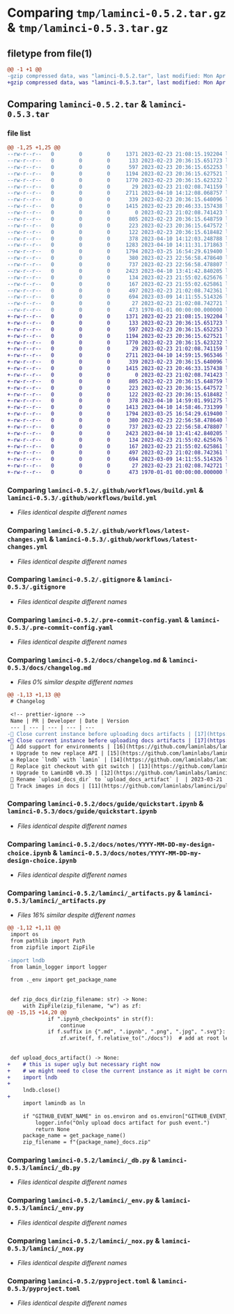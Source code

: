 # Comparing `tmp/laminci-0.5.2.tar.gz` & `tmp/laminci-0.5.3.tar.gz`

## filetype from file(1)

```diff
@@ -1 +1 @@
-gzip compressed data, was "laminci-0.5.2.tar", last modified: Mon Apr 10 14:12:28 2023, max compression
+gzip compressed data, was "laminci-0.5.3.tar", last modified: Mon Apr 10 14:59:34 2023, max compression
```

## Comparing `laminci-0.5.2.tar` & `laminci-0.5.3.tar`

### file list

```diff
@@ -1,25 +1,25 @@
--rw-r--r--   0        0        0     1371 2023-02-23 21:08:15.192204 laminci-0.5.2/.github/workflows/build.yml
--rw-r--r--   0        0        0      133 2023-02-23 20:36:15.651723 laminci-0.5.2/.github/workflows/latest-changes.jinja2
--rw-r--r--   0        0        0      597 2023-02-23 20:36:15.652253 laminci-0.5.2/.github/workflows/latest-changes.yml
--rw-r--r--   0        0        0     1194 2023-02-23 20:36:15.627521 laminci-0.5.2/.gitignore
--rw-r--r--   0        0        0     1770 2023-02-23 20:36:15.623232 laminci-0.5.2/.pre-commit-config.yaml
--rw-r--r--   0        0        0       29 2023-02-23 21:02:08.741159 laminci-0.5.2/README.md
--rw-r--r--   0        0        0     2711 2023-04-10 14:12:08.068757 laminci-0.5.2/docs/changelog.md
--rw-r--r--   0        0        0      339 2023-02-23 20:36:15.640096 laminci-0.5.2/docs/guide/index.md
--rw-r--r--   0        0        0     1415 2023-02-23 20:46:33.157438 laminci-0.5.2/docs/guide/quickstart.ipynb
--rw-r--r--   0        0        0        0 2023-02-23 21:02:08.741423 laminci-0.5.2/docs/index.md
--rw-r--r--   0        0        0      805 2023-02-23 20:36:15.648759 laminci-0.5.2/docs/notes/YYYY-MM-DD-my-design-choice.ipynb
--rw-r--r--   0        0        0      223 2023-02-23 20:36:15.647572 laminci-0.5.2/docs/notes/index.md
--rw-r--r--   0        0        0      122 2023-02-23 20:36:15.618482 laminci-0.5.2/lamin-project.yaml
--rw-r--r--   0        0        0      378 2023-04-10 14:12:03.248788 laminci-0.5.2/laminci/__init__.py
--rw-r--r--   0        0        0     1283 2023-04-10 14:11:31.171863 laminci-0.5.2/laminci/_artifacts.py
--rw-r--r--   0        0        0     1794 2023-03-25 16:54:29.619400 laminci-0.5.2/laminci/_db.py
--rw-r--r--   0        0        0      380 2023-02-23 22:56:58.478640 laminci-0.5.2/laminci/_docs.py
--rw-r--r--   0        0        0      737 2023-02-23 22:56:58.478807 laminci-0.5.2/laminci/_env.py
--rw-r--r--   0        0        0     2423 2023-04-10 13:41:42.840205 laminci-0.5.2/laminci/_nox.py
--rw-r--r--   0        0        0      134 2023-02-23 21:55:02.625676 laminci-0.5.2/laminci/db.py
--rw-r--r--   0        0        0      167 2023-02-23 21:55:02.625861 laminci-0.5.2/laminci/nox.py
--rw-r--r--   0        0        0      497 2023-02-23 21:02:08.742361 laminci-0.5.2/noxfile.py
--rw-r--r--   0        0        0      694 2023-03-09 14:11:55.514326 laminci-0.5.2/pyproject.toml
--rw-r--r--   0        0        0       27 2023-02-23 21:02:08.742721 laminci-0.5.2/tests/test_base.py
--rw-r--r--   0        0        0      473 1970-01-01 00:00:00.000000 laminci-0.5.2/PKG-INFO
+-rw-r--r--   0        0        0     1371 2023-02-23 21:08:15.192204 laminci-0.5.3/.github/workflows/build.yml
+-rw-r--r--   0        0        0      133 2023-02-23 20:36:15.651723 laminci-0.5.3/.github/workflows/latest-changes.jinja2
+-rw-r--r--   0        0        0      597 2023-02-23 20:36:15.652253 laminci-0.5.3/.github/workflows/latest-changes.yml
+-rw-r--r--   0        0        0     1194 2023-02-23 20:36:15.627521 laminci-0.5.3/.gitignore
+-rw-r--r--   0        0        0     1770 2023-02-23 20:36:15.623232 laminci-0.5.3/.pre-commit-config.yaml
+-rw-r--r--   0        0        0       29 2023-02-23 21:02:08.741159 laminci-0.5.3/README.md
+-rw-r--r--   0        0        0     2711 2023-04-10 14:59:15.965346 laminci-0.5.3/docs/changelog.md
+-rw-r--r--   0        0        0      339 2023-02-23 20:36:15.640096 laminci-0.5.3/docs/guide/index.md
+-rw-r--r--   0        0        0     1415 2023-02-23 20:46:33.157438 laminci-0.5.3/docs/guide/quickstart.ipynb
+-rw-r--r--   0        0        0        0 2023-02-23 21:02:08.741423 laminci-0.5.3/docs/index.md
+-rw-r--r--   0        0        0      805 2023-02-23 20:36:15.648759 laminci-0.5.3/docs/notes/YYYY-MM-DD-my-design-choice.ipynb
+-rw-r--r--   0        0        0      223 2023-02-23 20:36:15.647572 laminci-0.5.3/docs/notes/index.md
+-rw-r--r--   0        0        0      122 2023-02-23 20:36:15.618482 laminci-0.5.3/lamin-project.yaml
+-rw-r--r--   0        0        0      378 2023-04-10 14:59:01.991275 laminci-0.5.3/laminci/__init__.py
+-rw-r--r--   0        0        0     1413 2023-04-10 14:58:46.731399 laminci-0.5.3/laminci/_artifacts.py
+-rw-r--r--   0        0        0     1794 2023-03-25 16:54:29.619400 laminci-0.5.3/laminci/_db.py
+-rw-r--r--   0        0        0      380 2023-02-23 22:56:58.478640 laminci-0.5.3/laminci/_docs.py
+-rw-r--r--   0        0        0      737 2023-02-23 22:56:58.478807 laminci-0.5.3/laminci/_env.py
+-rw-r--r--   0        0        0     2423 2023-04-10 13:41:42.840205 laminci-0.5.3/laminci/_nox.py
+-rw-r--r--   0        0        0      134 2023-02-23 21:55:02.625676 laminci-0.5.3/laminci/db.py
+-rw-r--r--   0        0        0      167 2023-02-23 21:55:02.625861 laminci-0.5.3/laminci/nox.py
+-rw-r--r--   0        0        0      497 2023-02-23 21:02:08.742361 laminci-0.5.3/noxfile.py
+-rw-r--r--   0        0        0      694 2023-03-09 14:11:55.514326 laminci-0.5.3/pyproject.toml
+-rw-r--r--   0        0        0       27 2023-02-23 21:02:08.742721 laminci-0.5.3/tests/test_base.py
+-rw-r--r--   0        0        0      473 1970-01-01 00:00:00.000000 laminci-0.5.3/PKG-INFO
```

### Comparing `laminci-0.5.2/.github/workflows/build.yml` & `laminci-0.5.3/.github/workflows/build.yml`

 * *Files identical despite different names*

### Comparing `laminci-0.5.2/.github/workflows/latest-changes.yml` & `laminci-0.5.3/.github/workflows/latest-changes.yml`

 * *Files identical despite different names*

### Comparing `laminci-0.5.2/.gitignore` & `laminci-0.5.3/.gitignore`

 * *Files identical despite different names*

### Comparing `laminci-0.5.2/.pre-commit-config.yaml` & `laminci-0.5.3/.pre-commit-config.yaml`

 * *Files identical despite different names*

### Comparing `laminci-0.5.2/docs/changelog.md` & `laminci-0.5.3/docs/changelog.md`

 * *Files 0% similar despite different names*

```diff
@@ -1,13 +1,13 @@
 # Changelog
 
 <!-- prettier-ignore -->
 Name | PR | Developer | Date | Version
 --- | --- | --- | --- | ---
-🚸 Close current instance before uploading docs artifacts | [17](https://github.com/laminlabs/laminci/pull/17) | [falexwolf](https://github.com/falexwolf) | 2023-04-10 | 0.5.2
+🚸 Close current instance before uploading docs artifacts | [17](https://github.com/laminlabs/laminci/pull/17) | [falexwolf](https://github.com/falexwolf) | 2023-04-10 | 0.5.3
 🚸 Add support for environments | [16](https://github.com/laminlabs/laminci/pull/16) | [falexwolf](https://github.com/falexwolf) | 2023-04-10 | 0.5.1
 ⬆️ Upgrade to new replace API | [15](https://github.com/laminlabs/laminci/pull/15) | [falexwolf](https://github.com/falexwolf) | 2023-04-10 | 0.5.0
 ♻️ Replace `lndb` with `lamin` | [14](https://github.com/laminlabs/laminci/pull/14) | [falexwolf](https://github.com/falexwolf) | 2023-03-29 | 0.4.2
 🚸 Replace git checkout with git switch | [13](https://github.com/laminlabs/laminci/pull/13) | [falexwolf](https://github.com/falexwolf) | 2023-03-27 | 0.4.1
 ⬆️ Upgrade to LaminDB v0.35 | [12](https://github.com/laminlabs/laminci/pull/12) | [falexwolf](https://github.com/falexwolf) | 2023-03-26 | 0.4.0
 🚚 Rename `upload_docs_dir` to `upload_docs_artifact` |  | 2023-03-21 | 0.3.4
 🍱 Track images in docs | [11](https://github.com/laminlabs/laminci/pull/11) | [falexwolf](https://github.com/falexwolf) | 2023-03-12 | 0.3.2
```

### Comparing `laminci-0.5.2/docs/guide/quickstart.ipynb` & `laminci-0.5.3/docs/guide/quickstart.ipynb`

 * *Files identical despite different names*

### Comparing `laminci-0.5.2/docs/notes/YYYY-MM-DD-my-design-choice.ipynb` & `laminci-0.5.3/docs/notes/YYYY-MM-DD-my-design-choice.ipynb`

 * *Files identical despite different names*

### Comparing `laminci-0.5.2/laminci/_artifacts.py` & `laminci-0.5.3/laminci/_artifacts.py`

 * *Files 16% similar despite different names*

```diff
@@ -1,12 +1,11 @@
 import os
 from pathlib import Path
 from zipfile import ZipFile
 
-import lndb
 from lamin_logger import logger
 
 from ._env import get_package_name
 
 
 def zip_docs_dir(zip_filename: str) -> None:
     with ZipFile(zip_filename, "w") as zf:
@@ -15,15 +14,20 @@
             if ".ipynb_checkpoints" in str(f):
                 continue
             if f.suffix in {".md", ".ipynb", ".png", ".jpg", ".svg"}:
                 zf.write(f, f.relative_to("./docs"))  # add at root level
 
 
 def upload_docs_artifact() -> None:
+    # this is super ugly but necessary right now
+    # we might need to close the current instance as it might be corrupted
+    import lndb
+
     lndb.close()
+
     import lamindb as ln
 
     if "GITHUB_EVENT_NAME" in os.environ and os.environ["GITHUB_EVENT_NAME"] != "push":
         logger.info("Only upload docs artifact for push event.")
         return None
     package_name = get_package_name()
     zip_filename = f"{package_name}_docs.zip"
```

### Comparing `laminci-0.5.2/laminci/_db.py` & `laminci-0.5.3/laminci/_db.py`

 * *Files identical despite different names*

### Comparing `laminci-0.5.2/laminci/_env.py` & `laminci-0.5.3/laminci/_env.py`

 * *Files identical despite different names*

### Comparing `laminci-0.5.2/laminci/_nox.py` & `laminci-0.5.3/laminci/_nox.py`

 * *Files identical despite different names*

### Comparing `laminci-0.5.2/pyproject.toml` & `laminci-0.5.3/pyproject.toml`

 * *Files identical despite different names*

